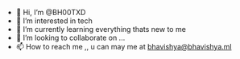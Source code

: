 - 👋 Hi, I’m @BH00TXD
- 👀 I’m interested in tech
- 🌱 I’m currently learning everything thats new to me
- 💞️ I’m looking to collaborate on ...
- 📫 How to reach me ,, u can may me at bhavishya@bhavishya.ml

<!---
BH00TXD/BH00TXD is a ✨ special ✨ repository because its `README.md` (this file) appears on your GitHub profile.
You can click the Preview link to take a look at your changes.
--->
